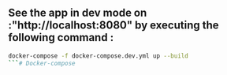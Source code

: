 ## See the app in dev mode on :"http://localhost:8080" by executing the following command :
```bash
docker-compose -f docker-compose.dev.yml up --build
```# Docker-compose
